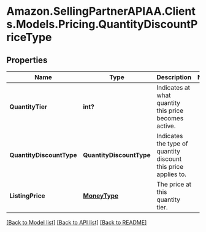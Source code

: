 # Amazon.SellingPartnerAPIAA.Clients.Models.Pricing.QuantityDiscountPriceType
## Properties

Name | Type | Description | Notes
------------ | ------------- | ------------- | -------------
**QuantityTier** | **int?** | Indicates at what quantity this price becomes active. | 
**QuantityDiscountType** | **QuantityDiscountType** | Indicates the type of quantity discount this price applies to. | 
**ListingPrice** | [**MoneyType**](MoneyType.md) | The price at this quantity tier. | 

[[Back to Model list]](../README.md#documentation-for-models) [[Back to API list]](../README.md#documentation-for-api-endpoints) [[Back to README]](../README.md)

